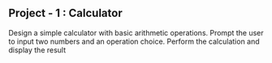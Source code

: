 ## Project - 1 : Calculator

Design a simple calculator with basic arithmetic operations.
Prompt the user to input two numbers and an operation choice.
Perform the calculation and display the result
